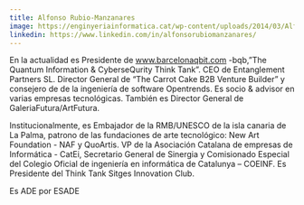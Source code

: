 ```yaml
---
title: Alfonso Rubio-Manzanares
image: https://enginyeriainformatica.cat/wp-content/uploads/2014/03/Alfonso-Rubio-Manzanares-150x200.jpg
linkedin: https://www.linkedin.com/in/alfonsorubiomanzanares/
---
```

En la actualidad es 
Presidente de www.barcelonaqbit.com 
-bqb,”The Quantum Information & CyberseQurity Think Tank”. 
CEO de Entanglement Partners SL.
Director General de “The Carrot Cake B2B Venture Builder” y consejero de de la ingeniería de software Opentrends.
Es socio & advisor en varias empresas tecnológicas.
También es Director General de GaleriaFutura/ArtFutura.

Institucionalmente, es Embajador de la RMB/UNESCO de la isla canaria de La Palma, patrono de las fundaciones de arte tecnológico: New Art Foundation - NAF y QuoArtis. 
VP de la Asociación Catalana de empresas de Informática - CatEi, Secretario General de Sinergia y Comisionado Especial del Colegio Oficial de ingeniería en informática de Catalunya – COEINF.
Es Presidente del Think Tank Sitges Innovation Club.

Es ADE por ESADE
